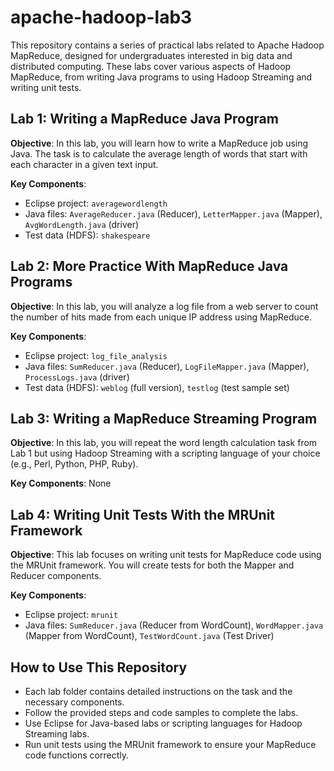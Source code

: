 # apache-hadoop-lab3

This repository contains a series of practical labs related to Apache Hadoop MapReduce, designed for undergraduates interested in big data and distributed computing. These labs cover various aspects of Hadoop MapReduce, from writing Java programs to using Hadoop Streaming and writing unit tests.

## Lab 1: Writing a MapReduce Java Program

**Objective**: In this lab, you will learn how to write a MapReduce job using Java. The task is to calculate the average length of words that start with each character in a given text input.

**Key Components**:
- Eclipse project: `averagewordlength`
- Java files: `AverageReducer.java` (Reducer), `LetterMapper.java` (Mapper), `AvgWordLength.java` (driver)
- Test data (HDFS): `shakespeare`

## Lab 2: More Practice With MapReduce Java Programs

**Objective**: In this lab, you will analyze a log file from a web server to count the number of hits made from each unique IP address using MapReduce.

**Key Components**:
- Eclipse project: `log_file_analysis`
- Java files: `SumReducer.java` (Reducer), `LogFileMapper.java` (Mapper), `ProcessLogs.java` (driver)
- Test data (HDFS): `weblog` (full version), `testlog` (test sample set)

## Lab 3: Writing a MapReduce Streaming Program

**Objective**: In this lab, you will repeat the word length calculation task from Lab 1 but using Hadoop Streaming with a scripting language of your choice (e.g., Perl, Python, PHP, Ruby).

**Key Components**: None

## Lab 4: Writing Unit Tests With the MRUnit Framework

**Objective**: This lab focuses on writing unit tests for MapReduce code using the MRUnit framework. You will create tests for both the Mapper and Reducer components.

**Key Components**:
- Eclipse project: `mrunit`
- Java files: `SumReducer.java` (Reducer from WordCount), `WordMapper.java` (Mapper from WordCount), `TestWordCount.java` (Test Driver)

## How to Use This Repository

- Each lab folder contains detailed instructions on the task and the necessary components.
- Follow the provided steps and code samples to complete the labs.
- Use Eclipse for Java-based labs or scripting languages for Hadoop Streaming labs.
- Run unit tests using the MRUnit framework to ensure your MapReduce code functions correctly.
